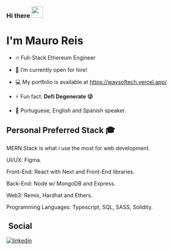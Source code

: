 ### Hi there <img src="https://raw.githubusercontent.com/kaueMarques/kaueMarques/master/hi.gif" width="30px" height="30px">
<h1 align="left">I'm Mauro Reis</h1>

- 🔥 Full-Stack Ethereum Engineer

- 🔭 I’m currently open for hire!

- 💻 My portfolio is available at https://waysoftech.vercel.app/

- ⚡ Fun fact: **Defi Degenerate 😜**

- 📜 Portuguese, English and Spanish speaker.

## Personal Preferred Stack 🎓

MERN Stack is what i use the most for web development.

UI/UX: Figma.

Front-End: React with Next and Front-End libraries.

Back-End: Node w/ MongoDB and Express.

Web3: Remix, Hardhat and Ethers.

Programming Languages: Typescript, SQL, SASS, Solidity.

## &nbsp;Social

<a href="https://www.linkedin.com/in/mauro-reis-6b15b5237/" target="_blank">
  <img align="center" src="https://img.shields.io/badge/-mauroreis-05122A?style=flat&logo=linkedin" alt="linkedin"/>
</a>
